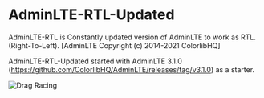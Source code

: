 # AdminLTE-RTL-Updated
AdminLTE-RTL is Constantly updated version of AdminLTE to work as RTL. (Right-To-Left). [AdminLTE Copyright (c) 2014-2021 ColorlibHQ]

AdminLTE-RTL-Updated started with AdminLTE 3.1.0 (https://github.com/ColorlibHQ/AdminLTE/releases/tag/v3.1.0) as a starter.

![Drag Racing](https://drive.google.com/uc?export=view&id=1mtdWrtxnc2zjCZ0IhpI9W8kmmY_Jr96R)

